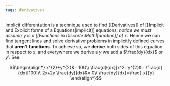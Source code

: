 ```yaml
---
tags: derivatives
---
```

Implicit differentation is a technique used to find [[Derivatives]] of [[Implicit and Explicit forms of a Equations|implicit]] equations, *notice we must assume $y$ is a [[Functions in Discrete Math|function]] of $x$*.
Hence we can find tangent lines and solve derivative problems in implicitly defined curves that **aren't functions**. To achieve so, we **derive** both sides of this equation in respect to $x$, and everywhere we derive a $y$ we add a $\frac{dy}{dx}$ or $y'$. See:

$$\begin{align*}
x^{2}+y^{2}&= 100\\
\frac{d}{dx}[x^2+y^{2}&= \frac{d}{dx}[100]\\
2x+2y \frac{dy}{dx}&= 0\\
\frac{dy}{dx}=\frac{-x}{y}
\end{align*}$$
